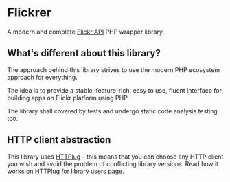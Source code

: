 Flickrer
========

A modern and complete [Flickr API](https://www.flickr.com/services/api/) PHP wrapper library.

## What's different about this library?

The approach behind this library strives to use the modern PHP ecosystem approach for everything.

The idea is to provide a stable, feature-rich, easy to use, fluent interface for building apps on Flickr
platform using PHP.

The library shall covered by tests and undergo static code analysis testing too. 

## HTTP client abstraction

This library uses [HTTPlug](http://httplug.io/) - this means that you can choose any HTTP client 
you wish and avoid the problem of conflicting library versions. Read how it works on 
[HTTPlug for library users](http://docs.php-http.org/en/latest/httplug/users.html) page.